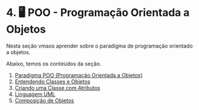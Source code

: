 # 4. 🖥️ POO - Programação Orientada a Objetos

Nesta seção vmaos aprender sobre o paradigma de programação orientado a objetos.

Abaixo, temos os conteúdos da seção.

1. [Paradigma POO (Programação Orientada a Objetos)](./01-paradigma-poo/README.md)
2. [Entendendo Classes e Objetos](./02-classes-e-objetos/README.md)
3. [Criando uma Classe com Atributos](./03-criando-classe-com-atributos/README.md)
4. [Linguagem UML](./04-linguagem-UML/README.md)
5. [Composição de Objetos](./05-composicao-objetos/README.md)